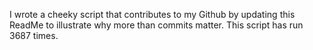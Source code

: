 I wrote a cheeky script that contributes to my Github by updating this ReadMe to illustrate why more than commits matter. This script has run 3687 times.